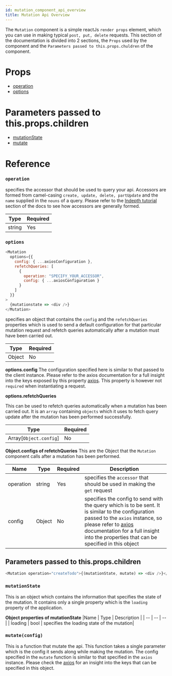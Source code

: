 ```yaml
---
id: mutation_component_api_overview
title: Mutation Api Overview
---
```


The `Mutation` component is a simple reactJs `render props` element, which you can use in making typical `post, put, delete` requests. This section of the documentation is divided into 2 sections, the `Props` used by the component and the `Parameters passed to this.props.chuldren` of the component.

# Props

* [operation](mutation_component_api_overview.md#operation)
* [options](mutation_component_api_overview.md#options)

# Parameters passed to this.props.children

* [mutationState](query_component_api_overview.md#mutationstate)
* [mutate](query_component_api_overview.md#mutate)

# Reference

### `operation`

specifies the accessor that should be used to query your api. Accessors are formed from camel-casing `create, update, delete, partUpdate` and the `name` supplied in the `nouns` of a query. Please refer to the [Indepth tutorial](kunyora_tutorial.md) section of the docs to see how accessors are generally formed.

| Type   | Required |
| ------ | -------- |
| string | Yes      |

### `options`

```javascript
<Mutation
  options={{
    config: { ...axiosConfiguration },
    refetchQueries: [
      {
        operation: "SPECIFY_YOUR_ACCESSOR",
        config: { ...axiosConfiguration }
      }
    ]
  }}
>
  {mutationstate => <div />}
</Mutation>
```

specifies an object that contains the `config` and the `refetchQueries` properties which is used to send a default configuration for that particular mutation request and refetch queries automatically after a mutation must have been carried out.

| Type   | Required |
| ------ | -------- |
| Object | No       |

**options.config**
The configuration specified here is similar to that passed to the client instance. Please refer to the axios documentation for a full insight into the keys exposed by this property [axios](axios.com). This property is however not `required` when instantiating a request.

**options.refetchQueries**

This can be used to refetch queries automatically when a mutation has been carried out. It is an `array` containing `objects` which it uses to fetch query update after the mutation has been performed successfully.

| Type                   | Required |
| ---------------------- | -------- |
| Array[`Object.config`] | No       |

**Object.configs of refetchQueries**
This are the Object that the `Mutation` component calls after a mutation has been performed.

| Name      | Type   | Required | Description                                                                                                                                                                                                                                                         |
| --------- | ------ | -------- | ------------------------------------------------------------------------------------------------------------------------------------------------------------------------------------------------------------------------------------------------------------------- |
| operation | string | Yes      | specifies the `accessor` that should be used in making the `get` request                                                                                                                                                                                            |
| config    | Object | No       | specifies the config to send with the query which is to be sent. It is similar to the configuration passed to the `axios` instance, so please refer to [axios](axios.com) documentation for a full insight into the properties that can be specified in this object |

## Parameters passed to this.props.children

```javascript
<Mutation operation="createTodo">{(mutationState, mutate) => <div />}</Mutation>
```

### `mutationState`

This is an object which contains the information that specifies the state of the mutation. It contains only a single property which is the `loading` property of the application.

**Object properties of mutationState**
|Name | Type | Description |
| -- | -- | -- |
| loading | bool | specifies the loading state of the mutation|

### `mutate(config)`

This is a function that mutate the api. This function takes a single parameter which is the config it sends along while making the mutation. The config specified in the `mutate` function is similar to that specified in the `axios` instance. Please check the [axios](axios.com) for an insight into the keys that can be specified in this object.
